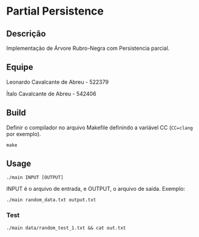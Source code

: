 # Partial Persistence

## Descrição

Implementação de Árvore Rubro-Negra com Persistencia parcial.

## Equipe

Leonardo Cavalcante de Abreu - 522379

Ítalo Cavalcante de Abreu - 542406

## Build

Definir o compilador no arquivo Makefile definindo a variável CC (`CC=clang` por exemplo).

```shell
make
```

## Usage

```shell
./main INPUT [OUTPUT]
```

INPUT é o arquivo de entrada, e OUTPUT, o arquivo de saída. Exemplo:

```shell
./main random_data.txt output.txt
```

### Test

```shell
./main data/random_test_1.txt && cat out.txt
```
